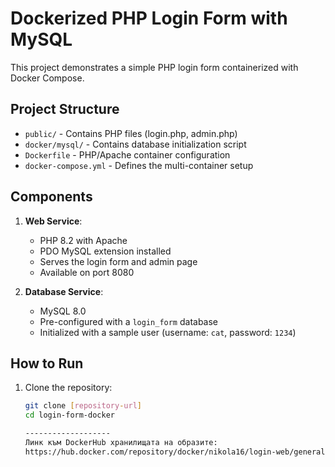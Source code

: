 # Dockerized PHP Login Form with MySQL

This project demonstrates a simple PHP login form containerized with Docker Compose.

## Project Structure

- `public/` - Contains PHP files (login.php, admin.php)
- `docker/mysql/` - Contains database initialization script
- `Dockerfile` - PHP/Apache container configuration
- `docker-compose.yml` - Defines the multi-container setup

## Components

1. **Web Service**:
   - PHP 8.2 with Apache
   - PDO MySQL extension installed
   - Serves the login form and admin page
   - Available on port 8080

2. **Database Service**:
   - MySQL 8.0
   - Pre-configured with a `login_form` database
   - Initialized with a sample user (username: `cat`, password: `1234`)

## How to Run

1. Clone the repository:
   ```bash
   git clone [repository-url]
   cd login-form-docker

   -------------------
   Линк към DockerHub хранилищата на образите:
   https://hub.docker.com/repository/docker/nikola16/login-web/general
